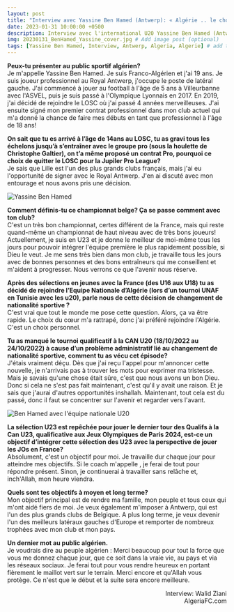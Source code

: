 ```yaml
---
layout: post
title: "Interview avec Yassine Ben Hamed (Antwerp): « Algérie .. le choix du coeur »"
date: 2023-01-31 10:00:00 +0500
description: Interview avec l'international U20 Yassine Ben Hamed (Antwerp) # Add post description (optional)
img: 20230131_BenHamed_Yassine_cover.jpg # Add image post (optional)
tags: [Yassine Ben Hamed, Interview, Antwerp, Algeria, Algerie] # add tag
---
```

**Peux-tu présenter au public sportif algérien?**<br>
Je m'appelle Yassine Ben Hamed. Je suis Franco-Algérien et j'ai 19 ans. Je suis joueur professionnel au Royal Antwerp, j'occupe le poste de latéral gauche. 
J'ai commencé à jouer au football à l'âge de 5 ans à Villeurbanne avec l'ASVEL, puis je suis passé à l'Olympique Lyonnais en 2017. En 2019, j'ai décidé de rejoindre le LOSC où j'ai passé 4 années merveilleuses.  J'ai ensuite signé mon premier contrat professionnel dans mon club actuel qui m'a donné la chance de faire mes débuts en tant que professionnel à l'âge de 18 ans!

**On sait que tu es arrivé à l’âge de 14ans au LOSC, tu as gravi tous les échelons jusqu’à s’entraîner avec le groupe pro (sous la houlette de Christophe Galtier), on t’a même proposé un contrat Pro, pourquoi ce choix de quitter le LOSC pour la Jupiler Pro League?**<br>
Je sais que Lille est l'un des plus grands clubs français, mais j'ai eu l'opportunité de signer avec le Royal Antwerp. J'en ai discuté avec mon entourage et nous avons pris une décision.

![Yassine Ben Hamed]({{site.baseurl}}/assets/img/FCuRLFvXoAYg2zh.jpg)

**Comment définis-tu ce championnat belge? Ça se passe comment avec ton club?**<br>
C'est un très bon championnat, certes différent de la France, mais qui reste quand-même un championnat de haut niveau avec de très bons joueurs! Actuellement, je suis en U23 et je donne le meilleur de moi-même tous les jours pour pouvoir intégrer l'équipe première le plus rapidement possible, si Dieu le veut. Je me sens très bien dans mon club, je travaille tous les jours avec de bonnes personnes et des bons entraîneurs qui me conseillent et m'aident à progresser. Nous verrons ce que l'avenir nous réserve.

**Après des sélections en jeunes avec la France (des U16 aux U18) tu as décidé de rejoindre l’Equipe Nationale d’Algérie (lors d’un tournoi UNAF en Tunisie avec les u20), parle nous de cette décision de changement de nationalité sportive ?**<br>
C'est vrai que tout le monde me pose cette question. Alors, ça va être rapide. Le choix du cœur m'a rattrapé, donc j'ai préféré rejoindre l'Algérie. C'est un choix personnel.

**Tu as manqué le tournoi qualificatif à la CAN U20 (18/10/2022 au 24/10/2022) à cause d’un problème administratif lié au changement de nationalité sportive, comment tu as vécu cet épisode?**<br>
J'étais vraiment déçu. Dès que j'ai reçu l'appel pour m'annoncer cette nouvelle, je n'arrivais pas à trouver les mots pour exprimer ma tristesse. Mais je savais qu'une chose était sûre, c'est que nous avons un bon Dieu. Donc si cela ne s'est pas fait maintenant, c'est qu'il y avait une raison. Et je sais que j'aurai d'autres opportunités inshallah. Maintenant, tout cela est du passé, donc il faut se concentrer sur l'avenir et regarder vers l'avant.

![Ben Hamed avec l'équipe nationale U20]({{site.baseurl}}/assets/img/FEQjAazXoAknjHV.jpg)

**La sélection U23 est repêchée pour jouer le dernier tour des Qualifs à la Can U23, qualificative aux Jeux Olympiques de Paris 2024, est-ce un objectif d’intégrer cette sélection des U23 avec la perspective de jouer les JOs en France?**<br>
Absolument, c'est un objectif pour moi. Je travaille dur chaque jour pour atteindre mes objectifs. Si le coach m'appelle , je ferai de tout pour répondre présent. Sinon, je continuerai à travailler sans relâche et, inch'Allah, mon heure viendra.

**Quels sont tes objectifs à moyen et long terme?**<br>
Mon objectif principal est de rendre ma famille, mon peuple et tous ceux qui m'ont aidé fiers de moi. Je veux également m'imposer à Antwerp, qui est l'un des plus grands clubs de Belgique. A plus long terme, je veux devenir l'un des meilleurs latéraux gauches d'Europe et remporter de nombreux trophées avec mon club et mon pays.

**Un dernier mot au public algérien.**<br>
Je voudrais dire au peuple algérien : Merci beaucoup pour tout la force que vous me donnez chaque jour, que ce soit dans la vraie vie, au pays et via les réseaux sociaux. Je ferai tout pour vous rendre heureux en portant fièrement le maillot vert sur le terrain. Merci encore et qu'Allah vous protège. 
Ce n'est que le début et la suite sera encore meilleure.

<p style="text-align:right">Interview: Walid Ziani<br>AlgeriaFC.com</p>
